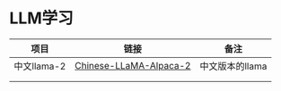 # LLM学习



| 项目        | 链接                                                         | 备注            |
| ----------- | ------------------------------------------------------------ | --------------- |
| 中文llama-2 | [Chinese-LLaMA-Alpaca-2](https://github.com/ymcui/Chinese-LLaMA-Alpaca-2) | 中文版本的llama |
|             |                                                              |                 |
|             |                                                              |                 |

